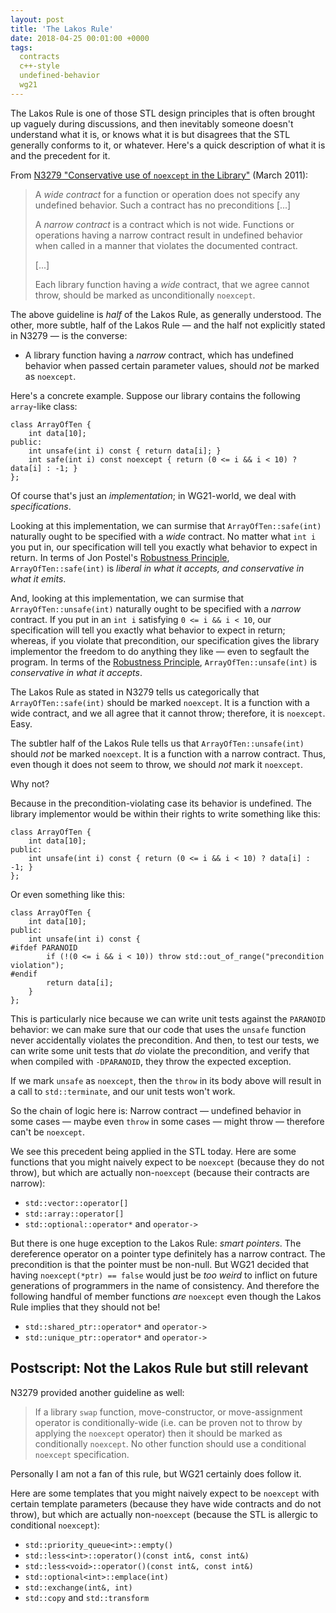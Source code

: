 ```yaml
---
layout: post
title: 'The Lakos Rule'
date: 2018-04-25 00:01:00 +0000
tags:
  contracts
  c++-style
  undefined-behavior
  wg21
---
```


The Lakos Rule is one of those STL design principles that is often brought up vaguely
during discussions, and then inevitably someone doesn't understand what it is, or knows
what it is but disagrees that the STL generally conforms to it, or whatever. Here's
a quick description of what it is and the precedent for it.

From [N3279 "Conservative use of `noexcept` in the Library"](http://www.open-std.org/jtc1/sc22/wg21/docs/papers/2011/n3279.pdf) (March 2011):

> A *wide contract* for a function or operation does not specify any undefined behavior.
> Such a contract has no preconditions [...]
>
> A *narrow contract* is a contract which is not wide. Functions or operations having a narrow contract
> result in undefined behavior when called in a manner that violates the documented contract.
>
> [...]
>
> Each library function having a *wide* contract, that we agree
> cannot throw, should be marked as unconditionally `noexcept`.

The above guideline is _half_ of the Lakos Rule, as generally understood. The other, more subtle, half
of the Lakos Rule — and the half not explicitly stated in N3279 — is the converse:

- A library function having a *narrow* contract, which has undefined behavior when passed certain parameter values,
  should *not* be marked as `noexcept`.

Here's a concrete example. Suppose our library contains the following `array`-like class:

    class ArrayOfTen {
        int data[10];
    public:
        int unsafe(int i) const { return data[i]; }
        int safe(int i) const noexcept { return (0 <= i && i < 10) ? data[i] : -1; }
    };

Of course that's just an *implementation*; in WG21-world, we deal with *specifications*.

Looking at this
implementation, we can surmise that `ArrayOfTen::safe(int)` naturally ought to be specified with a *wide* contract.
No matter what `int i` you put in, our specification will tell you exactly what behavior to expect in return.
In terms of Jon Postel's [Robustness Principle](https://en.wikipedia.org/wiki/Robustness_principle), `ArrayOfTen::safe(int)`
is *liberal in what it accepts, and conservative in what it emits*.

And, looking at this
implementation, we can surmise that `ArrayOfTen::unsafe(int)` naturally ought to be specified with a *narrow* contract.
If you put in an `int i` satisfying `0 <= i && i < 10`, our specification will tell you
exactly what behavior to expect in return; whereas, if you violate that precondition, our specification
gives the library implementor the freedom to do anything they like — even to segfault the program.
In terms of the [Robustness Principle](https://en.wikipedia.org/wiki/Robustness_principle), `ArrayOfTen::unsafe(int)`
is *conservative in what it accepts*.

The Lakos Rule as stated in N3279 tells us categorically that `ArrayOfTen::safe(int)` should be marked `noexcept`.
It is a function with a wide contract, and we all agree that it cannot throw; therefore, it is `noexcept`. Easy.

The subtler half of the Lakos Rule tells us that `ArrayOfTen::unsafe(int)` should *not* be marked `noexcept`.
It is a function with a narrow contract. Thus, even though it does not seem to throw, we should *not* mark it
`noexcept`.

Why not?

Because in the precondition-violating case its behavior is undefined. The library implementor would be within
their rights to write something like this:

    class ArrayOfTen {
        int data[10];
    public:
        int unsafe(int i) const { return (0 <= i && i < 10) ? data[i] : -1; }
    };

Or even something like this:

    class ArrayOfTen {
        int data[10];
    public:
        int unsafe(int i) const {
    #ifdef PARANOID
            if (!(0 <= i && i < 10)) throw std::out_of_range("precondition violation");
    #endif
            return data[i];
        }
    };

This is particularly nice because we can write unit tests against the `PARANOID` behavior: we can make sure
that our code that uses the `unsafe` function never accidentally violates the precondition. And then, to test
our tests, we can write some unit tests that *do* violate the precondition, and verify that when compiled with
`-DPARANOID`, they throw the expected exception.

If we mark `unsafe` as `noexcept`, then the `throw` in its body above will result in a call to `std::terminate`,
and our unit tests won't work.

So the chain of logic here is: Narrow contract — undefined behavior in some cases — maybe even `throw` in some
cases — might throw — therefore can't be `noexcept`.

We see this precedent being applied in the STL today. Here are some functions that you might
naively expect to be `noexcept` (because they do not throw), but which are actually non-`noexcept`
(because their contracts are narrow):

- `std::vector::operator[]`
- `std::array::operator[]`
- `std::optional::operator*` and `operator->`

But there is one huge exception to the Lakos Rule: *smart pointers*. The dereference operator on a
pointer type definitely has a narrow contract. The precondition is that the pointer must be non-null. But
WG21 decided that having `noexcept(*ptr) == false` would just be *too weird* to inflict on
future generations of programmers in the name of consistency.
And therefore the following handful of member functions *are* `noexcept`
even though the Lakos Rule implies that they should not be!

- `std::shared_ptr::operator*` and `operator->`
- `std::unique_ptr::operator*` and `operator->`


## Postscript: Not the Lakos Rule but still relevant

N3279 provided another guideline as well:

> If a library `swap` function, move-constructor, or move-assignment operator is conditionally-wide
> (i.e. can be proven not to throw by applying the `noexcept` operator) then it should be marked as
> conditionally `noexcept`. No other function should use a conditional `noexcept` specification.

Personally I am not a fan of this rule, but WG21 certainly does follow it.

Here are some templates that you might naively expect to be `noexcept` with certain template parameters
(because they have wide contracts and do not throw), but which are actually non-`noexcept`
(because the STL is allergic to conditional `noexcept`):

- `std::priority_queue<int>::empty()`
- `std::less<int>::operator()(const int&, const int&)`
- `std::less<void>::operator()(const int&, const int&)`
- `std::optional<int>::emplace(int)`
- `std::exchange(int&, int)`
- `std::copy` and `std::transform`

